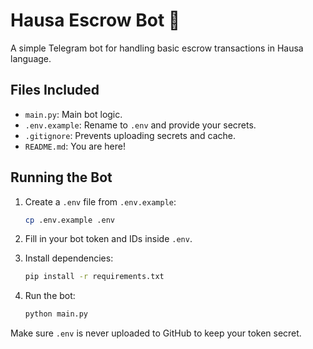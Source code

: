# Hausa Escrow Bot 🤖

A simple Telegram bot for handling basic escrow transactions in Hausa language.

## Files Included
- `main.py`: Main bot logic.
- `.env.example`: Rename to `.env` and provide your secrets.
- `.gitignore`: Prevents uploading secrets and cache.
- `README.md`: You are here!

## Running the Bot

1. Create a `.env` file from `.env.example`:
   ```bash
   cp .env.example .env
   ```

2. Fill in your bot token and IDs inside `.env`.

3. Install dependencies:
   ```bash
   pip install -r requirements.txt
   ```

4. Run the bot:
   ```bash
   python main.py
   ```

Make sure `.env` is never uploaded to GitHub to keep your token secret.
